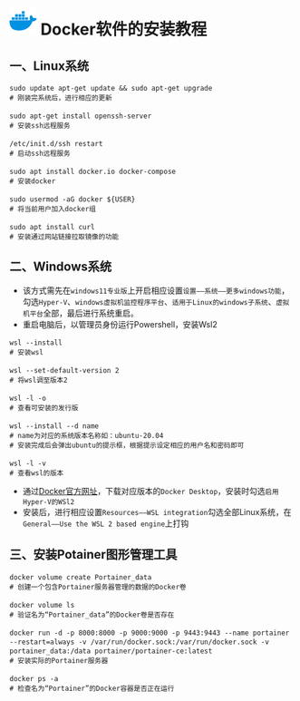 # ![docker logo](./svg/docker.svg ':size=60') Docker软件的安装教程

## 一、Linux系统
```shell
sudo update apt-get update && sudo apt-get upgrade
# 刚装完系统后，进行相应的更新

sudo apt-get install openssh-server
# 安装ssh远程服务

/etc/init.d/ssh restart
# 启动ssh远程服务

sudo apt install docker.io docker-compose
# 安装docker

sudo usermod -aG docker ${USER}
# 将当前用户加入docker组

sudo apt install curl
# 安装通过网站链接拉取镜像的功能
```

## 二、Windows系统
* 该方式需先在`windows11专业版`上开启相应设置`设置——系统——更多windows功能`，勾选`Hyper-V`、`windows虚拟机监控程序平台`、`适用于Linux的windows子系统`、`虚拟机平台`全部，最后进行系统重启。
* 重启电脑后，以管理员身份运行Powershell，安装Wsl2

```shell
wsl --install
# 安装wsl

wsl --set-default-version 2
# 将wsl调至版本2

wsl -l -o
# 查看可安装的发行版

wsl --install --d name
# name为对应的系统版本名称如：ubuntu-20.04
# 安装完成后会弹出ubuntu的提示框，根据提示设定相应的用户名和密码即可

wsl -l -v
# 查看wsl的版本

```

* 通过[Docker官方网址](https://www.docker.com/products/docker-desktop/)，下载对应版本的`Docker Desktop`，安装时勾选`启用Hyper-V的WSl2`
* 安装后，进行相应设置`Resources——WSL integration`勾选全部Linux系统，在`General——Use the WSL 2 based engine`上打钩

## 三、安装Potainer图形管理工具
```shell
docker volume create Portainer_data
# 创建一个包含Portainer服务器管理的数据的Docker卷

docker volume ls
# 验证名为“Portainer_data”的Docker卷是否存在

docker run -d -p 8000:8000 -p 9000:9000 -p 9443:9443 --name portainer --restart=always -v /var/run/docker.sock:/var/run/docker.sock -v portainer_data:/data portainer/portainer-ce:latest
# 安装实际的Portainer服务器

docker ps -a
# 检查名为“Portainer”的Docker容器是否正在运行
```